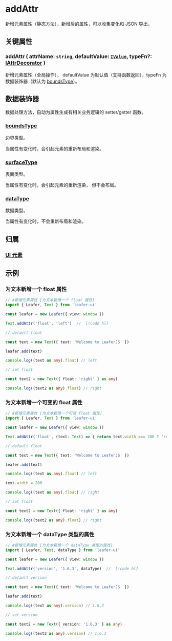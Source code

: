 # addAttr

新增元素属性（静态方法），新增后的属性，可以收集变化和 JSON 导出。

## 关键属性

### addAttr ( attrName: `string`, defaultValue: [`IValue`](/api/modules.md#ivalue), typeFn?: [IAttrDecorator](/api/interfaces/IAttrDecorator.md) )

新增元素属性（全局操作）， defaultValue 为默认值（支持函数返回），typeFn 为数据装饰器（默认为 [boundsType](/api/modules.md#boundstype)）。

## 数据装饰器

数据处理方法，自动为属性生成有相关业务逻辑的 setter/getter 函数。

### [boundsType](/api/modules.md#boundstype)

边界类型。

当属性有变化时，会引起元素的重新布局和渲染。

### [surfaceType](/api/modules.md#boundstype)

表面类型。

当属性有变化时，会引起元素的重新渲染， 但不会布局。

### [dataType](/api/modules.md#datatype)

数据类型。

当属性有变化时，不会重新布局和渲染。

## 归属

### [UI 元素](/reference/display/UI.md)

## 示例

### 为文本新增一个 float 属性

```ts
// #新增元素属性 [为文本新增一个 float 属性]
import { Leafer, Text } from 'leafer-ui'

const leafer = new Leafer({ view: window })

Text.addAttr('float', 'left')  //  [!code hl]

// default float

const text = new Text({ text: 'Welcome to LeaferJS' })

leafer.add(text)

console.log((text as any).float) // left

// set float

const text2 = new Text({ float: 'right' } as any)

console.log((text2 as any).float) // right
```

### 为文本新增一个可变的 float 属性

```ts
// #新增元素属性 [为文本新增一个可变 float 属性]
import { Leafer, Text } from 'leafer-ui'

const leafer = new Leafer({ view: window })

Text.addAttr('float', (text: Text) => { return text.width === 200 ? 'center' : 'left' })  //  [!code hl]

// default float

const text = new Text({ text: 'Welcome to LeaferJS' })

leafer.add(text)

console.log((text as any).float) // left

text.width = 200

console.log((text as any).float) // right

// set float

const text2 = new Text({ float: 'right' } as any)

console.log((text2 as any).float) // right
```

### 为文本新增一个 dataType 类型的属性

```ts
// #新增元素属性 [为文本新增一个 dataType 类型的属性]
import { Leafer, Text, dataType } from 'leafer-ui'

const leafer = new Leafer({ view: window })

Text.addAttr('version', '1.6.3', dataType)  //  [!code hl]

// default version

const text = new Text({ text: 'Welcome to LeaferJS' })

leafer.add(text)

console.log((text as any).version) // 1.6.3

// set version

const text2 = new Text({ version: '1.6.3' } as any)

console.log((text2 as any).version) // 1.6.3
```
